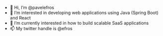 - 👋 Hi, I’m @pavelefros
- 👀 I’m interested in developing web applications using Java (Spring Boot) and React
- 🌱 I’m currently interested in how to build scalable SaaS applications 
- 📫 My twitter handle is @efros

<!---
pavelefros/pavelefros is a ✨ special ✨ repository because its `README.md` (this file) appears on your GitHub profile.
You can click the Preview link to take a look at your changes.
--->
